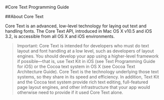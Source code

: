 #Core Text Programming Guide

##About Core Text

Core Text is an advanced, low-level technology for laying out text and handling fonts. The Core Text API, introduced in Mac OS X v10.5 and iOS 3.2, is accessible from all OS X and iOS environments.

>Important: Core Text is intended for developers who must do text layout and font handling at a low level, such as developers of layout engines. You should develop your app using a higher-level framework if possible—that is, use Text Kit in iOS (see Text Programming Guide for iOS) or the Cocoa text system in OS X (see Cocoa Text Architecture Guide). Core Text is the technology underlying those text systems, so they share in its speed and efficiency. In addition, Text Kit and the Cocoa text system provide rich text editing, full-featured page layout engines, and other infrastructure that your app would otherwise need to provide if it used Core Text alone.